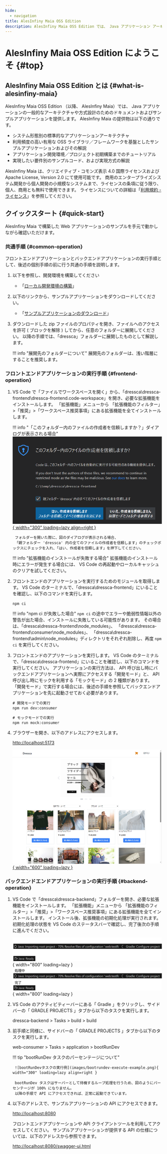```yaml
---
hide:
  - navigation
title: AlesInfiny Maia OSS Edition
description: AlesInfiny Maia OSS Edition では、 Java アプリケーション アーキテクチャや方式設計の基礎資料を提供します。
---
```


# AlesInfiny Maia OSS Edition にようこそ {#top}

## AlesInfiny Maia OSS Edition とは {#what-is-alesinfiny-maia}

AlesInfiny Maia OSS Edition （以降、 AlesInfiny Maia）では、 Java アプリケーションの一般的なアーキテクチャや方式設計のためのドキュメントおよびサンプルアプリケーションを提供します。
AlesInfiny Maia の提供物は以下の通りです。

- システム形態別の標準的なアプリケーションアーキテクチャ
- 利用頻度の高い有用な OSS ライブラリ／フレームワークを基盤としたサンプルアプリケーションおよびその解説
- アプリケーション開発環境／プロジェクト初期構築までのチュートリアル
- 実現したい要件別のサンプルコード、および実現方式の解説

AlesInfiny Maia は、クリエイティブ・コモンズ表示 4.0 国際ライセンスおよび Apache License, Version 2.0 にて使用可能です。
商用のエンタープライズシステム開発から個人開発の小規模なシステムまで、ライセンスの条項に従う限り、個人、商用とも無料で使用できます。
ライセンスについての詳細は「[利用規約 - ライセンス](about-maia/terms.md#license)」を参照してください。

## クイックスタート {#quick-start}

AlesInfiny Maia で構築した Web アプリケーションのサンプルを手元で動かしながら確認いただけます。

### 共通手順 {#common-operation}

フロントエンドアプリケーションとバックエンドアプリケーションの実行手順として、後述の個別手順の前に行う共通の手順を説明します。

1. 以下を参照し、開発環境を構築してください

    - 「[ローカル開発環境の構築](guidebooks/how-to-develop/local-environment/index.md)」

1. 以下のリンクから、サンプルアプリケーションをダウンロードしてください。

    - 「[サンプルアプリケーションのダウンロード](samples/downloads/dressca.zip)」

1. ダウンロードした zip ファイルのプロパティを開き、ファイルへのアクセスを許可 ( ブロックを解除 ) してから、任意のフォルダーに展開してください。
   以降の手順では、「dressca」フォルダーに展開したものとして解説します。

    !!! info "展開先のフォルダーについて"
        展開先のフォルダーは、浅い階層にすることを推奨します。

### フロントエンドアプリケーションの実行手順 {#frontend-operation}

1. VS Code で「ファイルでワークスペースを開く」から、「dressca\\dressca-frontend\\dressca-frontend.code-workspace」を開き、必要な拡張機能をインストールします。
「拡張機能」メニューから 「拡張機能のフィルター」>「推奨」>「ワークスペース推奨事項」にある拡張機能を全てインストールします。

    !!! info "「このフォルダー内のファイルの作成者を信頼しますか？」ダイアログが表示される場合"
        [![フォルダーを開いた際のダイアログ](images/trust-folder.png){ width="300" loading=lazy align=right }](images/trust-folder.png)

        フォルダーを開いた際に、図のダイアログが表示される場合、
        「親フォルダー 'dressca' 内の全てのファイルの作成者を信頼します」のチェックボックスにチェックを入れ、「はい、作成者を信頼します」を押下してください。

    !!! info "拡張機能のインストールが失敗する場合"
        拡張機能のインストール時にエラーが発生する場合には、
        VS Code の再起動やローカルキャッシュのクリアを試してください。

1. フロントエンドのアプリケーションを実行するためのモジュールを取得します。
 VS Code のターミナルで、「dressca\\dressca-frontend」にいることを確認し、以下のコマンドを実行します。

    ```shell title="フロントエンドアプリケーションの実行に必要なパッケージのインストール"
    npm ci
    ```

    !!! info "npm ci が失敗した場合"
        `npm ci` の途中でエラーや脆弱性情報以外の警告が出た場合、インストールに失敗している可能性があります。
        その場合は、「dressca\\dressca-frontend\\node_modules」、
        「dressca\\dressca-frontend\\consumer\\node_modules」、
        「dressca\\dressca-frontend\\admin\\node_modules」ディレクトリをそれぞれ削除し、再度 `npm ci` を実行してください。

1. フロントエンドのアプリケーションを実行します。
VS Code のターミナルで、「dressca\\dressca-frontend」にいることを確認し、以下のコマンドを実行してください。
アプリケーションの実行方法は、 API 呼び出し時にバックエンドアプリケーションへ実際にアクセスする「開発モード」と、 API 呼び出し時にモックを利用する「モックモード」の 2 種類があります。
「開発モード」で実行する場合には、後述の手順を参照してバックエンドアプリケーションを先に起動させておく必要があります。

    ```shell title="開発モードでのフロントエンドアプリケーションの実行"
    # 開発モードでの実行
    npm run dev:consumer
    ```

    ```shell title="モックモードでのフロントエンドアプリケーションの実行"
    # モックモードでの実行
    npm run mock:consumer
    ```

1. ブラウザーを開き、以下のアドレスにアクセスします。

    <http://localhost:5173>

    [![Dressca トップページ](images/dressca-top.png){ width="600" loading=lazy }](images/dressca-top.png)

### バックエンドエンドアプリケーションの実行手順 {#backend-operation}

1. VS Code で「dressca\\dressca-backend」フォルダーを開き、必要な拡張機能をインストールします。
「拡張機能」メニューから 「拡張機能のフィルター」>「推奨」>「ワークスペース推奨事項」にある拡張機能を全てインストールします。
インストール後、拡張機能の初期化処理が実行されます。
初期化処理の状態を VS Code のステータスバーで確認し、完了後次の手順に進んでください。

    ![拡張機能の初期化処理の状態](images/extensions-init-status-dark.png#only-dark){ width="800" loading=lazy }
    ![拡張機能の初期化処理の状態](images/extensions-init-status-light.png#only-light){ width="800" loading=lazy }

1. VS Code のアクティビティーバーにある「 Gradle 」をクリックし、サイドバーの「 GRADLE PROJECTS 」タブから以下のタスクを実行します。

    dressca-backend > Tasks > build > build

1. 前手順と同様に、サイドバーの「 GRADLE PROJECTS 」タブから以下のタスクを実行します。

    web-consumer > Tasks > application > bootRunDev

    !!! tip "bootRunDev タスクのパーセンテージについて"

        ![bootRunDevタスクの実行例](images/bootrundev-execute-example.png){ width="300" loading=lazy align=right }
        
        bootRunDev タスクはサーバーとして待機するループ処理を行うため、図のようにパーセンテージが 100% になりません。
        以降の手順で API にアクセスできれば、正常に起動できています。

1. 以下のアドレスで、サンプルアプリケーションの API にアクセスできます。

    <http://localhost:8080>

    フロントエンドアプリケーションや API クライアントツールを利用してアクセスしてください。
    サンプルアプリケーションが提供する API の仕様については、以下のアドレスから参照できます。

    <http://localhost:8080/swagger-ui.html>
